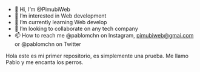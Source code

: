 - 👋 Hi, I’m @PimubiWeb
- 👀 I’m interested in Web development
- 🌱 I’m currently learning Web develop
- 💞️ I’m looking to collaborate on any tech company
- 📫 How to reach me @pablomchn on Instagram, pimubiweb@gmai.com or @pablomchn on Twitter

<!---
PimubiWeb/PimubiWeb is a ✨ special ✨ repository because its `README.md` (this file) appears on your GitHub profile.
You can click the Preview link to take a look at your changes.
--->

Hola este es mi primer repositorio, es simplemente una prueba.
Me llamo Pablo y me encanta los perros.
